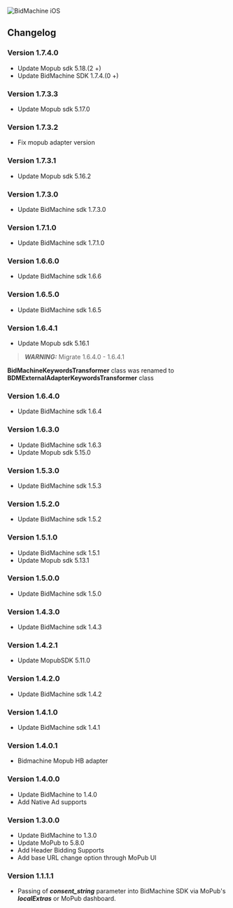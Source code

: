 ![BidMachine iOS](https://appodeal-ios.s3-us-west-1.amazonaws.com/docs/bidmachine.png)

##  Changelog

### Version 1.7.4.0

* Update Mopub sdk 5.18.(2 +)
* Update BidMachine SDK 1.7.4.(0 +)

### Version 1.7.3.3

* Update Mopub sdk 5.17.0

### Version 1.7.3.2

* Fix mopub adapter version

### Version 1.7.3.1

* Update Mopub sdk 5.16.2

### Version 1.7.3.0

* Update BidMachine sdk 1.7.3.0

### Version 1.7.1.0

* Update BidMachine sdk 1.7.1.0

### Version 1.6.6.0

* Update BidMachine sdk 1.6.6

### Version 1.6.5.0

* Update BidMachine sdk 1.6.5

### Version 1.6.4.1

* Update Mopub sdk 5.16.1

> **_WARNING:_** Migrate 1.6.4.0 - 1.6.4.1

**BidMachineKeywordsTransformer** class was renamed to **BDMExternalAdapterKeywordsTransformer** class

### Version 1.6.4.0

* Update BidMachine sdk 1.6.4

### Version 1.6.3.0

* Update BidMachine sdk 1.6.3
* Update Mopub sdk 5.15.0

### Version 1.5.3.0

* Update BidMachine sdk 1.5.3

### Version 1.5.2.0

* Update BidMachine sdk 1.5.2

### Version 1.5.1.0

* Update BidMachine sdk 1.5.1
* Update Mopub sdk 5.13.1

### Version 1.5.0.0

* Update BidMachine sdk 1.5.0

### Version 1.4.3.0

* Update BidMachine sdk 1.4.3

### Version 1.4.2.1

* Update MopubSDK 5.11.0

### Version 1.4.2.0

* Update BidMachine sdk 1.4.2

### Version 1.4.1.0

* Update BidMachine sdk 1.4.1

### Version 1.4.0.1

* Bidmachine Mopub HB adapter

### Version 1.4.0.0

* Update BidMachine to 1.4.0
* Add Native Ad supports

### Version 1.3.0.0

* Update BidMachine to 1.3.0
* Update MoPub to 5.8.0
* Add Header Bidding Supports
* Add base URL change option through MoPub UI 

### Version 1.1.1.1

* Passing of ***consent_string*** parameter into BidMachine SDK via MoPub's ***localExtras*** or MoPub dashboard.
